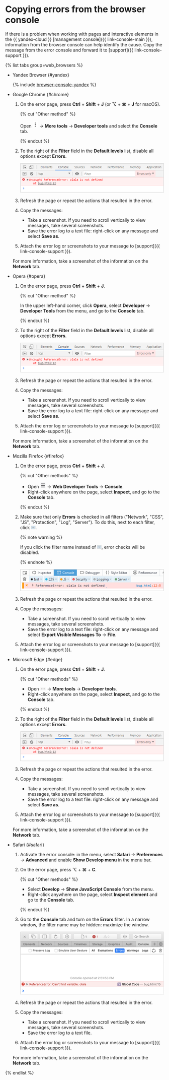 # Copying errors from the browser console

If there is a problem when working with pages and interactive elements in the {{ yandex-cloud }} [management console]({{ link-console-main }}), information from the browser console can help identify the cause. Copy the message from the error console and forward it to [support]({{ link-console-support }}).

{% list tabs group=web_browsers %}


- Yandex Browser {#yandex}

  {% include [browser-console-yandex](../_includes/support/browser-console-yandex.md) %}


- Google Chrome {#chrome}

  1. On the error page, press **Ctrl** + **Shift** + **J** (or **⌥** + **⌘** + **J** for macOS).

      {% cut "Other method" %}

      Open ![image](../_assets/support/chrome-menu.png) → **More tools** → **Developer tools** and select the **Console** tab.

      {% endcut %}

  1. To the right of the **Filter** field in the **Default levels** list, disable all options except **Errors**.

      ![image](../_assets/support/chromium-console.png)

  1. Refresh the page or repeat the actions that resulted in the error.
  1. Copy the messages:

      * Take a screenshot. If you need to scroll vertically to view messages, take several screenshots.
      * Save the error log to a text file: right-click on any message and select **Save as**.

  1. Attach the error log or screenshots to your message to [support]({{ link-console-support }}).

  For more information, take a screenshot of the information on the **Network** tab.

- Opera {#opera}

  1. On the error page, press **Ctrl** + **Shift** + **J**.

      {% cut "Other method" %}

      In the upper left-hand corner, click **Opera**, select **Developer** → **Developer Tools** from the menu, and go to the **Console** tab.

      {% endcut %}

  1. To the right of the **Filter** field in the **Default levels** list, disable all options except **Errors**.

      ![image](../_assets/support/chromium-console.png)

  1. Refresh the page or repeat the actions that resulted in the error.
  1. Copy the messages:

      - Take a screenshot. If you need to scroll vertically to view messages, take several screenshots.
      - Save the error log to a text file: right-click on any message and select **Save as**.

  1. Attach the error log or screenshots to your message to [support]({{ link-console-support }}).

  For more information, take a screenshot of the information on the **Network** tab.

- Mozilla Firefox {#firefox}

  1. On the error page, press **Ctrl** + **Shift** + **J**.

      {% cut "Other methods" %}

      * Open ![image](../_assets/support/firefox-menu.png) → **Web Developer Tools** → **Console**.
      * Right-click anywhere on the page, select **Inspect**, and go to the **Console** tab.

      {% endcut %}

  1. Make sure that only **Errors** is checked in all filters ("Network", "CSS", "JS", "Protection", "Log", "Server"). To do this, next to each filter, click ![image](../_assets/support/firefox-arrow-down.png).

      {% note warning %}

      If you click the filter name instead of ![image](../_assets/support/firefox-arrow-down.png), error checks will be disabled.

      {% endnote %}

      ![image](../_assets/support/firefox-console.png)

  1. Refresh the page or repeat the actions that resulted in the error.
  1. Copy the messages:

      * Take a screenshot. If you need to scroll vertically to view messages, take several screenshots.
      * Save the error log to a text file: right-click on any message and select **Export Visible Messages To** → **File**.

  1. Attach the error log or screenshots to your message to [support]({{ link-console-support }}).

- Microsoft Edge {#edge}

  1. On the error page, press **Ctrl** + **Shift** + **J**.

      {% cut "Other methods" %}

      * Open ![image](../_assets/support/edge-menu.png) → **More tools** → **Developer tools**.
      * Right-click anywhere on the page, select **Inspect**, and go to the **Console** tab.

      {% endcut %}

  1. To the right of the **Filter** field in the **Default levels** list, disable all options except **Errors**.

      ![image](../_assets/support/chromium-console.png)

  1. Refresh the page or repeat the actions that resulted in the error.
  1. Copy the messages:

      * Take a screenshot. If you need to scroll vertically to view messages, take several screenshots.
      * Save the error log to a text file: right-click on any message and select **Save as**.

  1. Attach the error log or screenshots to your message to [support]({{ link-console-support }}).

  For more information, take a screenshot of the information on the **Network** tab.

- Safari {#safari}

  1. Activate the error console: in the menu, select **Safari** → **Preferences** → **Advanced** and enable **Show Develop menu** in the menu bar.
  1. On the error page, press **⌥** + **⌘** + **C**.

     {% cut "Other methods" %}

     * Select **Develop** → **Show JavaScript Console** from the menu.
     * Right-click anywhere on the page, select **Inspect element** and go to the **Console** tab.

     {% endcut %}

  1. Go to the **Console** tab and turn on the **Errors** filter. In a narrow window, the filter name may be hidden: maximize the window.

      ![image](../_assets/support/safari-console.png)

  1. Refresh the page or repeat the actions that resulted in the error.
  1. Copy the messages:

      * Take a screenshot. If you need to scroll vertically to view messages, take several screenshots.
      * Save the error log to a text file.

  1. Attach the error log or screenshots to your message to [support]({{ link-console-support }}).

  For more information, take a screenshot of the information on the **Network** tab.

{% endlist %}
